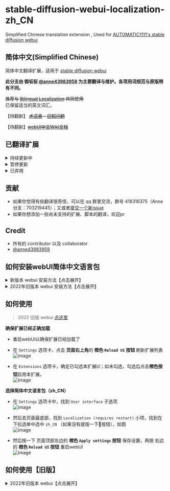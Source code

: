 # stable-diffusion-webui-localization-zh_CN
Simplified Chinese translation extension , Used for [AUTOMATIC1111's stable diffusion webui](https://github.com/AUTOMATIC1111/stable-diffusion-webui)

## 简体中文(Simplified Chinese)
简体中文翻译扩展，适用于 [stable diffusion webui](https://github.com/AUTOMATIC1111/stable-diffusion-webui)

**此分支由 御坂桜 [@anne43983959](https://github.com/anne43983959) 为主要翻译与维护。各项用词规范与原版稍有不同。**

~~推荐与 [Bilingual Localization](https://github.com/journey-ad/sd-webui-bilingual-localization) 共同使用~~  
已保留适当的英文词汇。

【待翻新】 ~~[术语表](Terminology.md) - [已知问题](Known-Bug.md)~~

【待翻新】~~[webUI中文Wiki文档](https://github.com/dtlnor/stable-diffusion-webui-localization-zh_CN/wiki)~~

## 已翻译扩展
<details>
  <summary>持续更新中</summary>

  - [x] [composable-lora / LoRA修饰限制](https://github.com/a2569875/stable-diffusion-webui-composable-lora)  
  - [x] [controlnet / 扩散控制网络](https://github.com/Mikubill/sd-webui-controlnet)  
  - [x] [images-browser / 图库浏览器](https://github.com/AlUlkesh/stable-diffusion-webui-images-browser)  
  - [x] [Multidiffusion / 分块多重扩散](https://github.com/pkuliyi2015/multidiffusion-upscaler-for-automatic1111)  
  - [x] [tagcomplete / tag自动补全](https://github.com/DominikDoom/a1111-sd-webui-tagcomplete)  
  - [x] [two-shot/latent couple / 画面分区(Latent Couple)](https://github.com/ashen-sensored/stable-diffusion-webui-two-shot)  
  - [x] [Civitai-Helper / C站助手](https://github.com/butaixianran/Stable-Diffusion-Webui-Civitai-Helper)  
  - [x] [kitchen-theme / Kitchen 主题](https://github.com/canisminor1990/sd-web-ui-kitchen-theme)  
  - [x] [prompt-all-in-one / 提示词管理](https://github.com/Physton/sd-webui-prompt-all-in-one)  
  - [x] [lora-block-weight / LoRA权重分层设置插件](https://github.com/hako-mikan/sd-webui-lora-block-weight)  
  - [x] [zoomimage / 页内图片浏览缩放控件](https://github.com/viyiviyi/stable-diffusion-webui-zoomimage)  
  - [x] [sd_shutdown_button / 一键退出按钮](https://github.com/EnsignMK/sd_shutdown_button)  
  - [x] [Toolkit / 模型工具包](https://github.com/arenasys/stable-diffusion-webui-model-toolkit)  
</details>
<details>
  <summary>暂停更新</summary>

  - [x] [cutoff / 色彩分离](https://github.com/hnmr293/sd-webui-cutoff)  
  - [x] [3d-open-pose-editor / 3D OpenPose 编辑器](https://github.com/nonnonstop/sd-webui-3d-open-pose-editor)  
  - [x] [Config-Presets / 预设配置](https://github.com/Zyin055/Config-Presets)  
  - [x] [system-info / 系统信息](https://github.com/vladmandic/sd-extension-system-info)  
  - [x] [openpose-editor / OpenPose 编辑器](https://github.com/fkunn1326/openpose-editor)  
  - [x] [After Detailer，Adetailer / 细节修复](https://github.com/Bing-su/adetailer)  
  - [x] [sd-webui-comfyui / 嵌入式 ComfyUI 插件](https://github.com/ModelSurge/sd-webui-comfyui)  
  - [x] [PBRemTools / PBRem背景去除](https://github.com/mattyamonaca/PBRemTools)  
  - [x] [wd14-tagger / WD1.4 Tag反推](https://github.com/picobyte/stable-diffusion-webui-wd14-tagger)  
  - [x] [ML-Danbooru / MLDanbooru Tag反推](https://github.com/7eu7d7/ML-Danbooru-webui.git)  
  - [x] [SuperMerger / SuperMerger](https://github.com/hako-mikan/sd-webui-supermerger)  
  - [x] [sd-ratio-lock / 画面比例控件](https://github.com/bit9labs/sd-ratio-lock)  
</details>
<details>
  <summary>已弃用</summary>

  - [ ] [Cozy-Nest / Cozy-Nest主题](https://github.com/Nevysha/Cozy-Nest)  
  - [ ] [grid_add_image_number / 图片序号标注插件](https://github.com/AlUlkesh/sd_grid_add_image_number)  
  - [ ] [aesthetic-scorer / 美学评分插件](https://github.com/vladmandic/sd-extension-aesthetic-scorer)  
  - [ ] [pixelization / 像素化插件](https://github.com/AUTOMATIC1111/stable-diffusion-webui-pixelization)  
  - [ ] [tokenizer / 词元分析器](https://github.com/AUTOMATIC1111/stable-diffusion-webui-tokenizer)  
  - [ ] [vram-estimator / 显存评估](https://github.com/space-nuko/a1111-stable-diffusion-webui-vram-estimator)  
  - [ ] [Dataset Tag Editor / 数据集 Tag 编辑器](https://github.com/toshiaki1729/stable-diffusion-webui-dataset-tag-editor)  
  - [ ] [lycoris / LyCORIS插件](https://github.com/KohakuBlueleaf/a1111-sd-webui-lycoris)  
  - [ ] [Local Latent upscaLer / 局部细化](https://github.com/hnmr293/sd-webui-llul)  
  - [ ] [locon / LoCon插件](https://github.com/KohakuBlueleaf/a1111-sd-webui-locon)  
  - [ ] [Hires.fix+ / 高分辨率修复+](https://github.com/lihaoyun6/sd-webui-Hires-fix-Plus)  
  - [ ] [auto-translate-language / 自动翻译](https://github.com/hyd998877/stable-diffusion-webui-auto-translate-language)  
  - [ ] [novelai-2-local-prompt / novelai 转 webui 括号](https://github.com/animerl/novelai-2-local-prompt)  
  - [ ] [depth-lib / 深度图编辑插件](https://github.com/jexom/sd-webui-depth-lib)  
  - [ ] [rembg / 背景去除插件](https://github.com/AUTOMATIC1111/stable-diffusion-webui-rembg)  
  - [ ] [merge-block-weighted / 分块加权模型合并插件(MBW)](https://github.com/bbc-mc/sdweb-merge-block-weighted-gui)  
  - [ ] [additional-networks / 附加网络(AddNet)](https://github.com/kohya-ss/sd-webui-additional-networks)  
  - [ ] [Regional Prompter / 画面分区(Regional Prompter)](https://github.com/hako-mikan/sd-webui-regional-prompter)  
  - [ ] [bilingual-localization / 双语本地化插件](https://github.com/journey-ad/sd-webui-bilingual-localization)  
  - [ ] [catppuccin / 界面个性化设置](https://github.com/catppuccin/stable-diffusion-webui)  
  - [ ] [gelbooru-prompt / Gelbooru标签自动摘录](https://github.com/antis0007/sd-webui-gelbooru-prompt)  
  - [ ] [model-converter / 模型格式转换](https://github.com/Akegarasu/sd-webui-model-converter)  
  - [ ] [multiple-hypernetworks / 多超网络加载](https://github.com/antis0007/sd-webui-multiple-hypernetworks)  
  - [ ] [posex / 3D OpenPose 编辑器(Posex)](https://github.com/hnmr293/posex)  
  - [ ] [xyplus / X/Y图表 Plus 插件](https://github.com/bbc-mc/sdweb-xyplus)  
  - [ ] [prompt_translator / 机翻提示词(Prompt Translator)](https://github.com/ParisNeo/prompt_translator)  
  - [ ] [Token Merging / 词元合并加速](https://github.com/SLAPaper/a1111-sd-webui-tome)  
  - [ ] [TensorRT / TensorRT支持插件](https://github.com/AUTOMATIC1111/stable-diffusion-webui-tensorrt)  

</details>

## 贡献
- 如果你觉得有些翻译很奇怪，可以在 qq 群里交流，群号 418316375（Anne分支：703219445）；又或者[提交一个新issue](https://github.com/dtlnor/stable-diffusion-webui-localization-zh_CN/issues/new/choose)
- 如果你想添加一些尚未支持的扩展、脚本的翻译，欢迎pr

## Credit
- 所有的 contributor 以及 collaborator
- [@anne43983959](https://github.com/anne43983959)

## 如何安装webUI简体中文语言包

<details>
  <summary>新版本 webui 安装方法【点击展开】</summary>

  ### 1. 通过官方扩展列表安装
  此扩展可以在 **Extension** 选项卡里面通过加载官方插件列表直接安装
  - 点击 `Extension` 选项卡，点击 `Avaliable` 子选项卡
  - **取消勾选** `localization`，再把其他勾上，然后点击 **橙色按钮**，如下图
  ![image](https://user-images.githubusercontent.com/21131439/220507253-65b91219-05ac-4932-a129-0fcd1e55ffaa.png)

  - 在 `zh_CN Localization` 这一项的右边点击 `install`
  ![image](https://user-images.githubusercontent.com/21131439/220507520-77eab48a-272b-4a06-a38a-ca721181092f.png)
  - 安装完成，跳转到 [如何使用](#如何使用)

  ### 2. 或者，通过网址安装
  - 点击 `Extension` 选项卡，点击 `Install from URL` 子选项卡
  - 复制本 git 仓库网址：
  ```
  https://github.com/dtlnor/stable-diffusion-webui-localization-zh_CN
  ```
  - 粘贴进 URL 栏，点击 `Install`，如图
  ![image](https://user-images.githubusercontent.com/60730393/202898107-e207d645-e446-456c-8a5b-6dd400eba480.png)  
  - 安装完成，跳转到 [如何使用](#如何使用)

  ### 3. 又或者，直接下载然后放在对应路径
  - [下载本 git 仓库](https://codeload.github.com/dtlnor/stable-diffusion-webui-localization-zh_CN/zip/refs/heads/main)为 zip 档案
  ![image](https://user-images.githubusercontent.com/60730393/202898203-8f4265ff-efc1-4cb4-887a-86af291c000e.png)  

  - 解压，并把文件夹放置在 webui 根目录下的 `extensions` 文件夹中，放好之后应该会如下图
  ![image](https://user-images.githubusercontent.com/60730393/202898631-e4f6b3e2-b1d2-4258-b003-3142597fff3b.png)  
  - 安装完成，跳转到 [如何使用](#如何使用)

</details>

<details>
  <summary>2022年旧版本 webui 安装方法【点击展开】</summary>

  ### 1. 通过官方扩展列表安装【旧版】
  此扩展可以在 **extension** 选项卡里面通过加载官方插件列表直接安装
  - 点击 `extension` 选项卡，点击 `Avaliable` 子选项卡
  - **取消勾选** `localization`，然后点击 **橙色按钮**，如下图
  ![image](https://user-images.githubusercontent.com/60730393/202897956-484e2aaa-89db-4612-8e69-8d76458e23d0.png)  

  - 在 `zh_CN Localization` 这一项的右边点击 `install`
  ![image](https://user-images.githubusercontent.com/60730393/202897890-cd502e8d-dee0-48f8-835a-c3446cfb526c.png)
  - 安装完成，跳转到 [如何使用](#如何使用)

  ### 2. 或者，通过网址安装【旧版】
  - 点击 `extension` 选项卡，点击 `Install from URL` 子选项卡
  - 复制本 git 仓库网址：
  ```
  https://github.com/dtlnor/stable-diffusion-webui-localization-zh_CN
  ```
  - 粘贴进 URL 栏，点击 `Install`，如图
  ![image](https://user-images.githubusercontent.com/60730393/202898107-e207d645-e446-456c-8a5b-6dd400eba480.png)  
  - 安装完成，跳转到 [如何使用](#如何使用)

  ### 3. 又或者，直接下载然后放在对应路径【旧版】
  - [下载本 git 仓库](https://codeload.github.com/dtlnor/stable-diffusion-webui-localization-zh_CN/zip/refs/heads/main)为 zip 档案
  ![image](https://user-images.githubusercontent.com/60730393/202898203-8f4265ff-efc1-4cb4-887a-86af291c000e.png)  

  - 解压，并把文件夹放置在 webui 根目录下的 `extensions` 文件夹中，放好之后应该会如下图
  ![image](https://user-images.githubusercontent.com/60730393/202898631-e4f6b3e2-b1d2-4258-b003-3142597fff3b.png)  
  - 安装完成，跳转到 [如何使用](#如何使用)

</details>

## 如何使用

  > 2022 旧版 webui [点这里](#如何使用旧版)
  
  **确保扩展已经正确加载**  
  
  - 重启webUI以确保扩展已经加载了  
  
  - 在 `Settings` 选项卡，点击 **页面右上角**的 **橙色 `Reload UI` 按钮** 刷新扩展列表  
    ![image](https://user-images.githubusercontent.com/21131439/220509147-89b29802-2f9f-4db2-a21d-2dc99afa2d96.png)  

  - 在 `Extensions` 选项卡，确定已勾选本扩展☑️；如未勾选，勾选后点击**橙色按钮**启用本扩展。  
    ![image](https://user-images.githubusercontent.com/21131439/220509469-5c2af595-aece-4405-88f4-eb0638f8f22a.png)  

  **选择简体中文语言包（zh_CN）**  
  
  - 在 `Settings` 选项卡中，找到 `User interface` 子选项  
    ![image](https://user-images.githubusercontent.com/21131439/220509760-b8680fcd-9673-47e3-ba47-2ae0baf41d51.png)  
  
  - 然后去页面最底部，找到 `Localization (requires restart)` 小项，找到在下拉选单中选中 `zh_CN` （如果没有就按一下🔄按钮），如图  
  ![image](https://user-images.githubusercontent.com/21131439/220510690-4445c0bc-b70b-4943-b69c-270faa7cffc1.png)  

  - 然后按一下 页面顶部左边的 **橙色 `Apply settings` 按钮** 保存设置，再按 右边的 **橙色 `Reload UI` 按钮** 重启webUI  
  ![image](https://user-images.githubusercontent.com/21131439/220510486-90a1cf87-345b-48a7-8286-26dc02c0634e.png)  

</details>

## 如何使用【旧版】

<details>
  <summary> 2022年旧版本 webui【点击展开】</summary>


  **重启webUI以启用扩展**
  - 在 `Settings` 选项卡，点击 **页面底部**的 **橙色按钮** 刷新扩展列表
  - 在 `Extensions` 选项卡，确定已勾选本扩展☑️；如未勾选，勾选后点击**橙色按钮**启用本扩展。  

  **选择简体中文语言包（zh_CN）**  
  - 在 `Settings` 选项卡中，找到 `Localization (requires restart)` 小项，然后在下拉选单中选中 `zh_CN` （如果没有就按一下🔄按钮），如图  
  ![image](https://user-images.githubusercontent.com/60730393/202900620-263cbdd3-0559-4b08-acd6-29570add8a3f.png)  

  - 然后按一下 页面顶部的  **橙色按钮** 保存设置，再按 页面底部的 **橙色按钮** 重启webUI  
  ![image](https://user-images.githubusercontent.com/60730393/202901412-26765c04-e69c-4beb-a56b-9e310ed273ca.png)  
  ![image](https://user-images.githubusercontent.com/60730393/202901401-de7d34e9-67c6-4f39-8f5f-b0c0c7a58b54.png)

</details>
